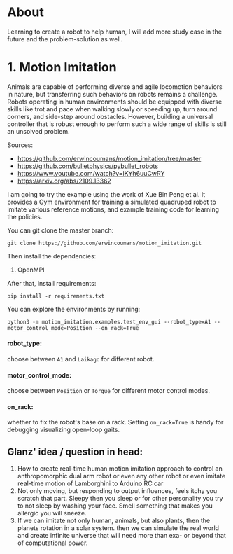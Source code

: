 # About
Learning to create a robot to help human, I will add more study case in the future and the problem-solution as well.

# 1. Motion Imitation
Animals are capable of performing diverse and agile locomotion behaviors in nature, but transferring such behaviors on robots remains a challenge. Robots operating in human environments should be equipped with diverse skills like trot and pace when walking slowly or speeding up, turn around corners, and side-step around obstacles. However, building a universal controller that is robust enough to perform such a wide range of skills is still an unsolved problem.

Sources: 
* https://github.com/erwincoumans/motion_imitation/tree/master
* https://github.com/bulletphysics/pybullet_robots
* https://www.youtube.com/watch?v=lKYh6uuCwRY
* https://arxiv.org/abs/2109.13362

I am going to try the example using the work of Xue Bin Peng et al. It provides a Gym environment for training a simulated quadruped robot to imitate various reference motions, and example training code for learning the policies.

You can git clone the master branch:
```
git clone https://github.com/erwincoumans/motion_imitation.git
```

Then install the dependencies:
1. OpenMPI

After that, install requirements:
```
pip install -r requirements.txt
```

You can explore the environments by running:
```
python3 -m motion_imitation.examples.test_env_gui --robot_type=A1 --motor_control_mode=Position --on_rack=True
```

#### robot_type: 
choose between `A1` and `Laikago` for different robot.

#### motor_control_mode: 
choose between `Position` or `Torque` for different motor control modes.

#### on_rack: 
whether to fix the robot's base on a rack. Setting `on_rack=True` is handy for debugging visualizing open-loop gaits.

## Glanz' idea / question in head:
1. How to create real-time human motion imitation approach to control an anthropomorphic dual arm robot or even any other robot or even imitate real-time motion of Lamborghini to Arduino RC car
2. Not only moving, but responding to output influences, feels itchy you scratch that part. Sleepy then you sleep or for other personality you try to not sleep by washing your face. Smell something that makes you allergic you will sneeze. 
3. If we can imitate not only human, animals, but also plants, then the planets rotation in a solar system. then we can simulate the real world and create infinite universe that will need more than exa- or beyond that of computational power.
